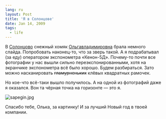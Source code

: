 ```yaml
---
lang: ru
layout: Post
title: 'Я в Солонцове'
date: Jan 14, 2009
tags:
  - life
---
```


В [Солонцово](http://morning.photos/albums/solontsovo/ "Фотографии из Солонцова") снежный хомяк [Ольгавладимировна](http://airve.livejournal.com/ "Блог снежного хомяка Ольгивладимировны") брала немного слайда. Попробовать наконец-то, что за зверь такой. А я подрабатывал (за еду) оператором экспонометра «Кенон-5Д». Почему-то почти все фотографии у нас вышли сильно переэкспонированными, хотя на экранчике экспонометра всё было хорошо. Будем разбираться. Зато можно насканировать ~~гламурненьких~~ клёвых квадратных рамочек.

Но кое-что всё-таки вышло получилось. А на одной из фотографий даже я оказался. Вон та чёрная точка на горизонте — это я.

![sapegin.jpg](upload://sapegin.jpg)

<!--more-->

Спасибо тебе, Олька, за картинку! И за лучший Новый год в твоей компании.
